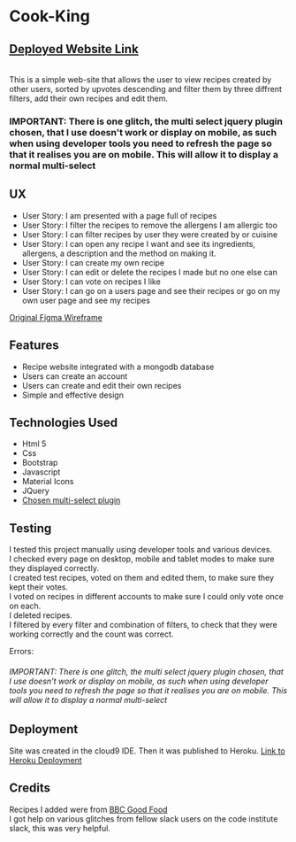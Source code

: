 <H1>Cook-King</H1>
<h2><a href="http://cooking-app-doug.herokuapp.com/add_recipe" target="_blank">Deployed Website Link</a></h2>
<br>
This is a simple web-site that allows the user to view recipes created by other users, sorted by upvotes descending and filter them by three diffrent filters, add their own recipes and edit them.
<h3>IMPORTANT: There is one glitch, the multi select jquery plugin chosen, that I use doesn't work or display on mobile, 
as such when using developer tools you need to refresh the page so that it realises you are on mobile. This will allow it to display a normal multi-select</h3>
<H2>UX</h2>

<ul> 
<li>User Story: I am presented with a page full of recipes</li> 
<li>User Story: I filter the recipes to remove the allergens I am allergic too</li> 
<li>User Story: I can filter recipes by user they were created by or cuisine</li> 
<li>User Story: I can open any recipe I want and see its ingredients, allergens, a description and the method on making it.</li> 
<li>User Story: I can create my own recipe</li> 
<li>User Story: I can edit or delete the recipes I made but no one else can</li> 
<li>User Story: I can vote on recipes I like</li> 
<li>User Story: I can go on a users page and see their recipes or go on my own user page and see my recipes</li> 
</ul>

<a href="https://www.figma.com/file/dfXxW1Q4bMgBqKVG6HSRXJnQ/Untitled?node-id=0%3A1" target="_blank">Original Figma Wireframe</a>

<h2> Features </h2>

<ul> 
<li>Recipe website integrated with a mongodb database</li> 
<li>Users can create an account</li> 
<li>Users can create and edit their own recipes</li> 
<li>Simple and effective design</li> 
</ul>

<h2>Technologies Used</h2>

<ul> <li>Html 5</li> 
<li>Css</li> 
<li>Bootstrap</li>
<li>Javascript</li>
<li>Material Icons</li>
<li>JQuery</li> 
<a href="https://harvesthq.github.io/chosen/" target="_blank"><li>Chosen multi-select plugin</li></a>
</ul></li> </ul>

<h2>Testing</h2> 
I tested this project manually using developer tools and various devices.
<br>
I checked every page on desktop, mobile and tablet modes to make sure they displayed correctly.
<br>
I created test recipes, voted on them and edited them, to make sure they kept their votes.
<br>
I voted on recipes in different accounts to make sure I could only vote once on each.
<br>
I deleted recipes.
<br>
I filtered by every filter and combination of filters, to check that they were working correctly and the count was correct.

Errors:
<h6>IMPORTANT: There is one glitch, the multi select jquery plugin chosen, that I use doesn't work or display on mobile, 
as such when using developer tools you need to refresh the page so that it realises you are on mobile. This will allow it to display a normal multi-select</h6>

<h2>Deployment</h2> Site was created in the cloud9 IDE. Then it was published to Heroku. <a href="http://cooking-app-doug.herokuapp.com/add_recipe" target="_blank">Link to Heroku Deployment</a>

<h2>Credits</h2> 
Recipes I added were from <a href="https://www.bbcgoodfood.com/recipes" target="_blank">BBC Good Food</a> 
<br> 
I got help on various glitches from fellow slack users on the code institute slack, this was very helpful.